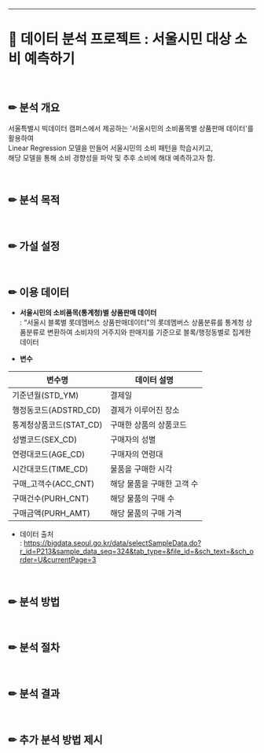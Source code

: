 ---
# 📃 데이터 분석 프로젝트 : 서울시민 대상 소비 예측하기
<br>

## ✏ 분석 개요

서울특별시 빅데이터 캠퍼스에서 제공하는 '서울시민의 소비품목별 상품판매 데이터'를 활용하여 <br>
Linear Regression 모델을 만들어 서울시민의 소비 패턴을 학습시키고, <br>
해당 모델을 통해 소비 경향성을 파악 및 추후 소비에 해대 예측하고자 함. 

<br>

## ✏ 분석 목적


<br>

## ✏ 가설 설정

<br>

## ✏ 이용 데이터
- **서울시민의 소비품목(통계청)별 상품판매 데이터** <br>
: “서울시 블록별 롯데멤버스 상품판매데이터”의 롯데멤버스 상품분류를 통계청 상품분류로 변환하여 소비자의 거주지와 판매지를 기준으로 블록/행정동별로 집계한 데이터

- **변수**

| 변수명         | 데이터 설명              |
|----------------|--------------------------|
| 기준년월(STD_YM) | 결제일                  |
| 행정동코드(ADSTRD_CD) | 결제가 이루어진 장소 |
| 통계청상품코드(STAT_CD) | 구매한 상품의 상품코드 |
| 성별코드(SEX_CD) | 구매자의 성별           |
| 연령대코드(AGE_CD) | 구매자의 연령대        |
| 시간대코드(TIME_CD) | 물품을 구매한 시각    |
| 구매_고객수(ACC_CNT) | 해당 물품을 구매한 고객 수 |
| 구매건수(PURH_CNT) | 해당 물품의 구매 수   |
| 구매금액(PURH_AMT) | 해당 물품의 구매 가격 |


- 데이터 출처 <br>
: https://bigdata.seoul.go.kr/data/selectSampleData.do?r_id=P213&sample_data_seq=324&tab_type=&file_id=&sch_text=&sch_order=U&currentPage=3

<br>

## ✏ 분석 방법

<br>

## ✏ 분석 절차 

<br>

## ✏ 분석 결과

<br>

## ✏ 추가 분석 방법 제시
